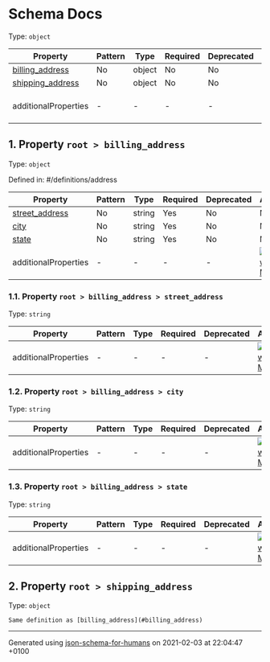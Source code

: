 

# Schema Docs

Type: `object`

| Property | Pattern | Type | Required | Deprecated | Additional | Description |
| -------- | ------- | ---- | -------- | ---------- | ---------- | ----------- |
| [billing_address](#billing_address)|No|object|No|No| No|-|
| [shipping_address](#shipping_address)|No|object|No|No| No|-|
  | additionalProperties | - | - | - | - |  [![made-with-Markdown](https://img.shields.io/badge/Any%20type-allowed-green)](# "Additional Properties of any type are allowed.") | - |

##  <a name="billing_address"></a>1.  Property `root > billing_address`

Type: `object`

Defined in: #/definitions/address

| Property | Pattern | Type | Required | Deprecated | Additional | Description |
| -------- | ------- | ---- | -------- | ---------- | ---------- | ----------- |
| [street_address](#billing_address_street_address)|No|string|Yes|No| No|-|
| [city](#billing_address_city)|No|string|Yes|No| No|-|
| [state](#billing_address_state)|No|string|Yes|No| No|-|
  | additionalProperties | - | - | - | - |  [![made-with-Markdown](https://img.shields.io/badge/Any%20type-allowed-green)](# "Additional Properties of any type are allowed.") | - |

###  <a name="billing_address_street_address"></a>1.1.  Property `root > billing_address > street_address`

Type: `string`

| Property | Pattern | Type | Required | Deprecated | Additional | Description |
| -------- | ------- | ---- | -------- | ---------- | ---------- | ----------- |
  | additionalProperties | - | - | - | - |  [![made-with-Markdown](https://img.shields.io/badge/Any%20type-allowed-green)](# "Additional Properties of any type are allowed.") | - |

###  <a name="billing_address_city"></a>1.2.  Property `root > billing_address > city`

Type: `string`

| Property | Pattern | Type | Required | Deprecated | Additional | Description |
| -------- | ------- | ---- | -------- | ---------- | ---------- | ----------- |
  | additionalProperties | - | - | - | - |  [![made-with-Markdown](https://img.shields.io/badge/Any%20type-allowed-green)](# "Additional Properties of any type are allowed.") | - |

###  <a name="billing_address_state"></a>1.3.  Property `root > billing_address > state`

Type: `string`

| Property | Pattern | Type | Required | Deprecated | Additional | Description |
| -------- | ------- | ---- | -------- | ---------- | ---------- | ----------- |
  | additionalProperties | - | - | - | - |  [![made-with-Markdown](https://img.shields.io/badge/Any%20type-allowed-green)](# "Additional Properties of any type are allowed.") | - |

##  <a name="shipping_address"></a>2.  Property `root > shipping_address`

Type: `object`

    Same definition as [billing_address](#billing_address)

----------------------------------------------------------------------------------------------------------------------------
Generated using [json-schema-for-humans](https://github.com/coveooss/json-schema-for-humans) on 2021-02-03 at 22:04:47 +0100